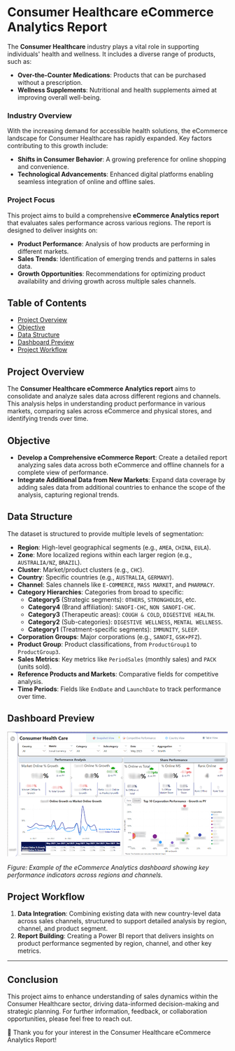 # Consumer Healthcare eCommerce Analytics Report

The **Consumer Healthcare** industry plays a vital role in supporting individuals' health and wellness. It includes a diverse range of products, such as:

- **Over-the-Counter Medications**: Products that can be purchased without a prescription.
- **Wellness Supplements**: Nutritional and health supplements aimed at improving overall well-being.

### Industry Overview
With the increasing demand for accessible health solutions, the eCommerce landscape for Consumer Healthcare has rapidly expanded. Key factors contributing to this growth include:

- **Shifts in Consumer Behavior**: A growing preference for online shopping and convenience.
- **Technological Advancements**: Enhanced digital platforms enabling seamless integration of online and offline sales.

### Project Focus
This project aims to build a comprehensive **eCommerce Analytics report** that evaluates sales performance across various regions. The report is designed to deliver insights on:

- **Product Performance**: Analysis of how products are performing in different markets.
- **Sales Trends**: Identification of emerging trends and patterns in sales data.
- **Growth Opportunities**: Recommendations for optimizing product availability and driving growth across multiple sales channels.

## Table of Contents
- [Project Overview](#project-overview)
- [Objective](#objective)
- [Data Structure](#data-structure)
- [Dashboard Preview](#dashboard-preview)
- [Project Workflow](#project-workflow)

## Project Overview
The **Consumer Healthcare eCommerce Analytics report** aims to consolidate and analyze sales data across different regions and channels. This analysis helps in understanding product performance in various markets, comparing sales across eCommerce and physical stores, and identifying trends over time.

## Objective
- **Develop a Comprehensive eCommerce Report**: Create a detailed report analyzing sales data across both eCommerce and offline channels for a complete view of performance.
- **Integrate Additional Data from New Markets**: Expand data coverage by adding sales data from additional countries to enhance the scope of the analysis, capturing regional trends.

## Data Structure
The dataset is structured to provide multiple levels of segmentation:

- **Region**: High-level geographical segments (e.g., `AMEA`, `CHINA`, `EULA`).
- **Zone**: More localized regions within each larger region (e.g., `AUSTRALIA/NZ`, `BRAZIL`).
- **Cluster**: Market/product clusters (e.g., `CHC`).
- **Country**: Specific countries (e.g., `AUSTRALIA`, `GERMANY`).
- **Channel**: Sales channels like `E-COMMERCE`, `MASS MARKET`, and `PHARMACY`.
- **Category Hierarchies**: Categories from broad to specific:
  - **Category5** (Strategic segments): `OTHERS`, `STRONGHOLDS`, etc.
  - **Category4** (Brand affiliation): `SANOFI-CHC`, `NON SANOFI-CHC`.
  - **Category3** (Therapeutic areas): `COUGH & COLD`, `DIGESTIVE HEALTH`.
  - **Category2** (Sub-categories): `DIGESTIVE WELLNESS`, `MENTAL WELLNESS`.
  - **Category1** (Treatment-specific segments): `IMMUNITY`, `SLEEP`.
- **Corporation Groups**: Major corporations (e.g., `SANOFI`, `GSK+PFZ`).
- **Product Group**: Product classifications, from `ProductGroup1` to `ProductGroup3`.
- **Sales Metrics**: Key metrics like `PeriodSales` (monthly sales) and `PACK` (units sold).
- **Reference Products and Markets**: Comparative fields for competitive analysis.
- **Time Periods**: Fields like `EndDate` and `LaunchDate` to track performance over time.

## Dashboard Preview
![Dashboard Preview](https://github.com/TetianaShchudla/CHC-data-PowerBI/blob/main/assets/CHC-Dashboard.png)

*Figure: Example of the eCommerce Analytics dashboard showing key performance indicators across regions and channels.*

## Project Workflow
1. **Data Integration**: Combining existing data with new country-level data across sales channels, structured to support detailed analysis by region, channel, and product segment.
2. **Report Building**: Creating a Power BI report that delivers insights on product performance segmented by region, channel, and other key metrics.

---

## Conclusion
This project aims to enhance understanding of sales dynamics within the Consumer Healthcare sector, driving data-informed decision-making and strategic planning. For further information, feedback, or collaboration opportunities, please feel free to reach out.

:star2: Thank you for your interest in the Consumer Healthcare eCommerce Analytics Report!
